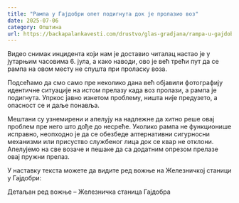```yaml
---
title: "Рампа у Гајдобри опет подигнута док је пролазио воз"
date: 2025-07-06
category: Општина
url: https://backapalankavesti.com/drustvo/glas-gradjana/rampa-u-gajdobri-opet-podignuta-dok-je-prolazio-voz/
---
```


Видео снимак инцидента који нам је доставио читалац настао је у јутарњим часовима 6. јула, а како наводи, ово је већ трећи пут да се рампа на овом месту не спушта при проласку воза.

Подсећамо да смо само пре неколико дана већ објавили фотографију идентичне ситуације на истом прелазу када воз пролази, а рампа је подигнута. Упркос јавно изнетом проблему, ништа није предузето, а опасност се и даље понавља.

Мештани су узнемирени и апелују на надлежне да хитно реше овај проблем пре него што дође до несреће. Уколико рампа не функционише исправно, неопходно је да се обезбеде алтернативни сигурносни механизми или присуство службеног лица док се квар не отклони. Апелујемо на све возаче и пешаке да са додатним опрезом прелазе овај пружни прелаз.

У наставку текста можете да видите ред вожње на Железничкој станици у Гајдобри:

Детаљан ред вожње – Железничка станица Гајдобра
